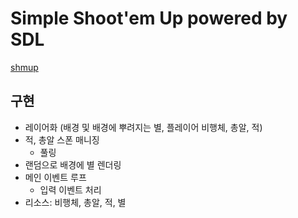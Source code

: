 # Simple Shoot'em Up powered by SDL

[shmup](https://en.wikipedia.org/wiki/Shoot_%27em_up)

## 구현
- 레이어화 (배경 및 배경에 뿌려지는 별, 플레이어 비행체, 총알, 적)
- 적, 총알 스폰 매니징
  - 풀링
- 랜덤으로 배경에 별 렌더링
- 메인 이벤트 루프
  - 입력 이벤트 처리
- 리소스: 비행체, 총알, 적, 별
